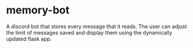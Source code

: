 # memory-bot
A discord bot that stores every message that it reads. The user can adjust the limit of messages saved and display them using the dynamically updated flask app.

